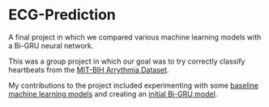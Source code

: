 # ECG-Prediction
A final project in which we compared various machine learning models with a Bi-GRU neural network.

This was a group project in which our goal was to try correctly classify heartbeats from the [MIT-BIH Arrythmia Dataset](https://www.physionet.org/content/mitdb/1.0.0/).

My contributions to the project included experimenting with some [baseline machine learning models](ECG_Baseline.ipynb) and creating an [initial Bi-GRU model](BiGRU.ipynb).


